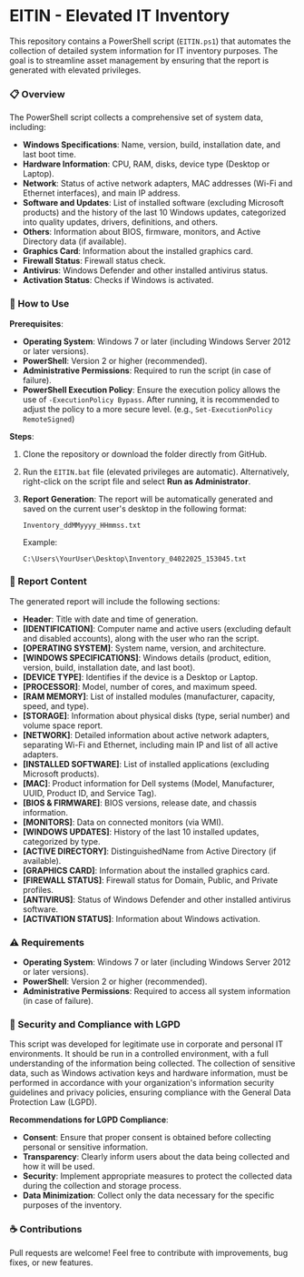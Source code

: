 # EITIN - Elevated IT Inventory

This repository contains a PowerShell script (`EITIN.ps1`) that automates the collection of detailed system information for IT inventory purposes. The goal is to streamline asset management by ensuring that the report is generated with elevated privileges.

### 📋 Overview

The PowerShell script collects a comprehensive set of system data, including:

- **Windows Specifications**: Name, version, build, installation date, and last boot time.
- **Hardware Information**: CPU, RAM, disks, device type (Desktop or Laptop).
- **Network**: Status of active network adapters, MAC addresses (Wi-Fi and Ethernet interfaces), and main IP address.
- **Software and Updates**: List of installed software (excluding Microsoft products) and the history of the last 10 Windows updates, categorized into quality updates, drivers, definitions, and others.
- **Others**: Information about BIOS, firmware, monitors, and Active Directory data (if available).
- **Graphics Card**: Information about the installed graphics card.
- **Firewall Status**: Firewall status check.
- **Antivirus**: Windows Defender and other installed antivirus status.
- **Activation Status**: Checks if Windows is activated.

### 🚀 How to Use

**Prerequisites**:

- **Operating System**: Windows 7 or later (including Windows Server 2012 or later versions).
- **PowerShell**: Version 2 or higher (recommended).
- **Administrative Permissions**: Required to run the script (in case of failure).
- **PowerShell Execution Policy**: Ensure the execution policy allows the use of `-ExecutionPolicy Bypass`. After running, it is recommended to adjust the policy to a more secure level.  (e.g., `Set-ExecutionPolicy RemoteSigned`)

**Steps**:

1. Clone the repository or download the folder directly from GitHub.
2. Run the `EITIN.bat` file (elevated privileges are automatic). Alternatively, right-click on the script file and select **Run as Administrator**.
3. **Report Generation**: The report will be automatically generated and saved on the current user's desktop in the following format:

   `Inventory_ddMMyyyy_HHmmss.txt`

   Example:

   `C:\Users\YourUser\Desktop\Inventory_04022025_153045.txt`

### 📂 Report Content

The generated report will include the following sections:

- **Header**: Title with date and time of generation.
- **[IDENTIFICATION]**: Computer name and active users (excluding default and disabled accounts), along with the user who ran the script.
- **[OPERATING SYSTEM]**: System name, version, and architecture.
- **[WINDOWS SPECIFICATIONS]**: Windows details (product, edition, version, build, installation date, and last boot).
- **[DEVICE TYPE]**: Identifies if the device is a Desktop or Laptop.
- **[PROCESSOR]**: Model, number of cores, and maximum speed.
- **[RAM MEMORY]**: List of installed modules (manufacturer, capacity, speed, and type).
- **[STORAGE]**: Information about physical disks (type, serial number) and volume space report.
- **[NETWORK]**: Detailed information about active network adapters, separating Wi-Fi and Ethernet, including main IP and list of all active adapters.
- **[INSTALLED SOFTWARE]**: List of installed applications (excluding Microsoft products).
- **[MAC]**: Product information for Dell systems (Model, Manufacturer, UUID, Product ID, and Service Tag).
- **[BIOS & FIRMWARE]**: BIOS versions, release date, and chassis information.
- **[MONITORS]**: Data on connected monitors (via WMI).
- **[WINDOWS UPDATES]**: History of the last 10 installed updates, categorized by type.
- **[ACTIVE DIRECTORY]**: DistinguishedName from Active Directory (if available).
- **[GRAPHICS CARD]**: Information about the installed graphics card.
- **[FIREWALL STATUS]**: Firewall status for Domain, Public, and Private profiles.
- **[ANTIVIRUS]**: Status of Windows Defender and other installed antivirus software.
- **[ACTIVATION STATUS]**: Information about Windows activation.

### ⚠️ Requirements

- **Operating System**: Windows 7 or later (including Windows Server 2012 or later versions).
- **PowerShell**: Version 2 or higher (recommended).
- **Administrative Permissions**: Required to access all system information (in case of failure).

### 🔐 Security and Compliance with LGPD

This script was developed for legitimate use in corporate and personal IT environments. It should be run in a controlled environment, with a full understanding of the information being collected. The collection of sensitive data, such as Windows activation keys and hardware information, must be performed in accordance with your organization's information security guidelines and privacy policies, ensuring compliance with the General Data Protection Law (LGPD).

**Recommendations for LGPD Compliance**:

- **Consent**: Ensure that proper consent is obtained before collecting personal or sensitive information.
- **Transparency**: Clearly inform users about the data being collected and how it will be used.
- **Security**: Implement appropriate measures to protect the collected data during the collection and storage process.
- **Data Minimization**: Collect only the data necessary for the specific purposes of the inventory.

### ☕ Contributions

Pull requests are welcome! Feel free to contribute with improvements, bug fixes, or new features.
